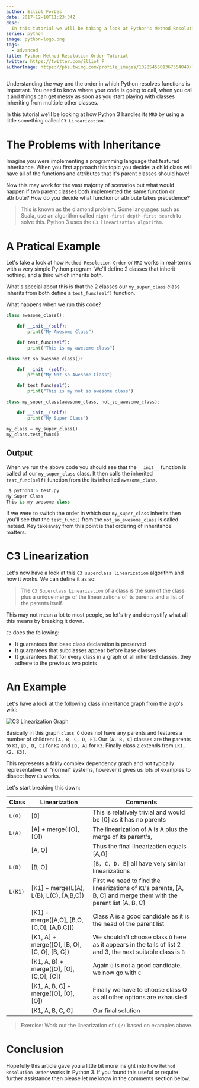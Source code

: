 ```yaml
---
author: Elliot Forbes
date: 2017-12-18T11:23:34Z
desc:
  In this tutorial we will be taking a look at Python's Method Resolution Order.
series: python
image: python-logo.png
tags:
  - advanced
title: Python Method Resolution Order Tutorial
twitter: https://twitter.com/Elliot_F
authorImage: https://pbs.twimg.com/profile_images/1028545501367554048/lzr43cQv_400x400.jpg
---
```


Understanding the way and the order in which Python resolves functions is
important. You need to know where your code is going to call, when you call it
and things can get messy as soon as you start playing with classes inheriting
from multiple other classes.

In this tutorial we'll be looking at how Python 3 handles its `MRO` by using a
little something called `C3 Linearization`.

# The Problems with Inheritance

Imagine you were implementing a programming language that featured inheritance.
When you first approach this topic you decide: a child class will have all of
the functions and attributes that it's parent classes should have!

Now this may work for the vast majority of scenarios but what would happen if
two parent classes both implemented the same function or attribute? How do you
decide what function or attribute takes precedence?

> This is known as the diamond problem. Some languages such as Scala, use an
> algorithm called `right-first depth-first search` to solve this. Python 3 uses
> the `C3 linearization algorithm`.

# A Pratical Example

Let's take a look at how `Method Resolution Order` or `MRO` works in real-terms
with a very simple Python program. We'll define 2 classes that inherit nothing,
and a third which inherits both.

What's special about this is that the 2 classes our `my_super_class` class
inherits from both define a `test_func(self)` function.

What happens when we run this code?

```py
class awesome_class():

    def __init__(self):
        print("My Awesome Class")

    def test_func(self):
        print("This is my awesome class")

class not_so_awesome_class():

    def __init__(self):
        print("My Not So Awesome Class")

    def test_func(self):
        print("This is my not so awesome class")

class my_super_class(awesome_class, not_so_awesome_class):

    def __init__(self):
        print("My Super Class")

my_class = my_super_class()
my_class.test_func()
```

## Output

When we run the above code you should see that the `__init__` function is called
of our `my_super_class` class. It then calls the inherited `test_func(self)`
function from the its inherited `awesome_class`.

```py
 $ python3.6 test.py
My Super Class
This is my awesome class
```

If we were to switch the order in which our `my_super_class` inherits then
you'll see that the `test_func()` from the `not_so_awesome_class` is called
instead. Key takeaway from this point is that ordering of inheritance matters.

# C3 Linearization

Let's now have a look at this `C3 superclass linearization` algorithm and how it
works. We can define it as so:

> The `C3 Superclass Linearization` of a class is the sum of the class plus a
> unique merge of the linearizations of its parents and a list of the parents
> itself.

This may not mean a lot to most people, so let's try and demystify what all this
means by breaking it down.

`C3` does the following:

- It guarantees that base class declaration is preserved
- It guarantees that subclasses appear before base classes
- It guarantees that for every class in a graph of all inherited classes, they
  adhere to the previous two points

# An Example

Let's have a look at the following class inheritance graph from the algo's wiki:

![C3 Linearization Graph](/images/c3-linearization.png)

Basically in this graph `class O` does not have any parents and features a
number of children: `[A, B, C, D, E]`. Our `[A, B, C]` classes are the parents
to `K1`, `[D, B, E]` for `K2` and `[D, A]` for `K3`. Finally class `Z` extends
from `[K1, K2, K3]`.

This represents a fairly complex dependency graph and not typically
representative of "normal" systems, however it gives us lots of examples to
dissect how `C3` works.

Let's start breaking this down:

| Class   | Linearization                                | Comments                                                                                                            |
| ------- | -------------------------------------------- | ------------------------------------------------------------------------------------------------------------------- |
| `L(O)`  | [0]                                          | This is relatively trivial and would be [0] as it has no parents                                                    |
| `L(A)`  | [A] + merge(l[O], [O])                       | The linearization of A is A plus the merge of its parent's,                                                         |
|         | [A, O]                                       | Thus the final linearization equals [A,O]                                                                           |
| `L(B)`  | [B, O]                                       | `[B, C, D, E]` all have very similar linearizations                                                                 |
| `L(K1)` | [K1] + merge(L(A), L(B), L(C), [A,B,C])      | First we need to find the linearizations of `K1`'s parents, [A, B, C] and merge them with the parent list [A, B, C] |
|         | [K1] + merge([A,O], [B,O, [C,O], [A,B,C]])   | Class A is a good candidate as it is the head of the parent list                                                    |
|         | [K1, A] + merge([O], [B, O], [C, O], [B, C]) | We shouldn't choose class `O` here as it appears in the tails of list 2 and 3, the next suitable class is `B`       |
|         | [K1, A, B] + merge([O], [O], [C,O], [C])     | Again `O` is not a good candidate, we now go with `C`                                                               |
|         | [K1, A, B, C] + merge([O], [O], [O])         | Finally we have to choose class O as all other options are exhausted                                                |
|         | [K1, A, B, C, O]                             | Our final solution                                                                                                  |

> Exercise: Work out the linearization of `L(Z)` based on examples above.

# Conclusion

Hopefully this article gave you a little bit more insight into how
`Method Resolution Order` works in Python 3. If you found this useful or require
further assistance then please let me know in the comments section below.
